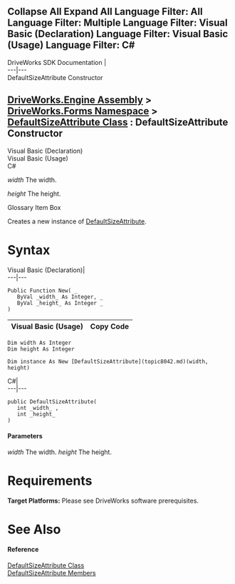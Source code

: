 Collapse All Expand All Language Filter: All  Language Filter: Multiple  Language Filter: Visual Basic (Declaration) Language Filter: Visual Basic (Usage) Language Filter: C#  
---  
DriveWorks SDK Documentation  |   
---|---  
DefaultSizeAttribute Constructor   
  
[DriveWorks.Engine Assembly](topic2156.md) > [DriveWorks.Forms Namespace](topic7266.md) > [DefaultSizeAttribute Class](topic8042.md) : DefaultSizeAttribute Constructor  
---  
  
Visual Basic (Declaration)    
Visual Basic (Usage)    
C# 

_width_
    The width.

_height_
    The height.

Glossary Item Box

Creates a new instance of [DefaultSizeAttribute](topic8042.md). 

# Syntax

Visual Basic (Declaration)|   
---|---  
      
    
    Public Function New( _
       ByVal _width_ As Integer, _
       ByVal _height_ As Integer _
    )  
  
Visual Basic (Usage)| Copy Code  
---|---  
      
    
    Dim width As Integer
    Dim height As Integer
     
    Dim instance As New [DefaultSizeAttribute](topic8042.md)(width, height)  
  
C#|   
---|---  
      
    
    public DefaultSizeAttribute( 
       int _width_ ,
       int _height_
    )  
  
#### Parameters

 _width_
    The width.
_height_
    The height.

# Requirements

**Target Platforms:** Please see DriveWorks software prerequisites.

# See Also

#### Reference

[DefaultSizeAttribute Class](topic8042.md)   
[DefaultSizeAttribute Members](topic8043.md)


